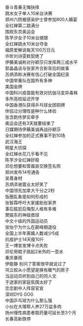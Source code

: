 奋斗青春无悔抉择  
跳水女子单人10米台决赛  
郑州六院被感染护士曾参加800人婚宴  
全红婵第二跳满分  
围观东京奥运会  
陈芋汐女子10米台摘银  
全红婵跳水10米台夺金  
福原爱解说每天100万日元  
许昕刘诗雯默契绝了  
伊藤美诚称对孙颖莎只发挥两三成水平  
郭晶晶谈与张家齐合影背后的故事  
苏炳添称决赛有信心打破全国纪录  
中国举重队在国外有多神  
美国金牌  
中国科兴疫苗能有效对抗伽马变异毒株  
多所高校延迟开学  
中国香港队获得乒乓球女团铜牌  
伴侣过分理性是种什么体验  
张含韵佟梦实牵手  
奥运会还有3天就要结束了  
日媒期待伊藤美诚再战孙颖莎  
全红婵参加的正式赛事不到10场  
武汉海王  
明星大侦探  
全红婵水花几乎看不见  
陈芋汐全红婵好稳  
邓伦想要和管晨辰交换签名照  
郑州发布14号通告  
吴尊身材  
苏炳添谢震业太好笑了  
中国领先加拿大千分之2秒  
饭圈乱象是如何形成的  
张智霖呼吁大家援助张家界  
事后尴尬后悔型人格有多难  
樊振东的神级救球  
中文十级的外国运动员  
张怡宁为什么在巅峰期退役  
全国上半年离婚人数减少5成  
抗疫护士14天瘦10斤  
王一博宣发博卡点失败  
邓伦用棍子挑起2米外的一壶水  
重庆暴雨  
伊能静 别问了答案很早就说过了  
巩立姣从小愿望是换有暖气的房子  
当运动员听到自己的同人文  
于途家的家庭氛围太好了  
恋恋剧中人阵容官宣  
深圳DYG GOG  
中国乒乓球为什么那么强  
小伙在大理帮人养27万盆多肉  
扬州慢性病患者取药量可延长至3个月  
长春高新跌停  
